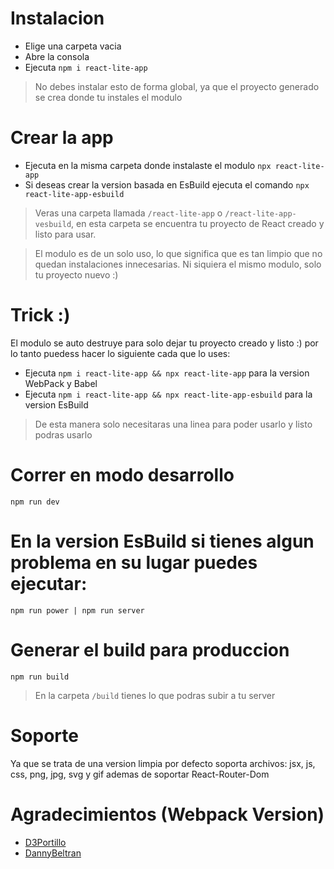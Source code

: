 # Instalacion
- Elige una carpeta vacia
- Abre la consola
- Ejecuta ```npm i react-lite-app```
> No debes instalar esto de forma global, ya que el proyecto generado se crea donde tu instales el modulo

# Crear la app
- Ejecuta en la misma carpeta donde instalaste el modulo ```npx react-lite-app```
- Si deseas crear la version basada en EsBuild ejecuta el comando ```npx react-lite-app-esbuild```
> Veras una carpeta llamada ```/react-lite-app``` o  ```/react-lite-app-vesbuild```, en esta carpeta se encuentra tu proyecto de React creado y listo para usar.

> El modulo es de un solo uso, lo que significa que es tan limpio que no quedan instalaciones innecesarias. Ni siquiera el mismo modulo, solo tu proyecto nuevo :)

# Trick :)
El modulo se auto destruye para solo dejar tu proyecto creado y listo :) por lo tanto puedess hacer lo siguiente cada que lo uses:
- Ejecuta ```npm i react-lite-app && npx react-lite-app``` para la version WebPack y Babel
- Ejecuta ```npm i react-lite-app && npx react-lite-app-esbuild``` para la version EsBuild

> De esta manera solo necesitaras una linea para poder usarlo y listo podras usarlo

# Correr en modo desarrollo
```npm run dev```

# En la version EsBuild si tienes algun problema en su lugar puedes ejecutar:
```npm run power | npm run server```

# Generar el build para produccion
```npm run build```
> En la carpeta ```/build``` tienes lo que podras subir a tu server

# Soporte
Ya que se trata de una version limpia por defecto soporta archivos: jsx, js, css, png, jpg, svg y gif ademas de soportar React-Router-Dom

# Agradecimientos (Webpack Version)
- [D3Portillo](https://github.com/D3Portillo)
- [DannyBeltran](https://github.com/danybeltran/)
